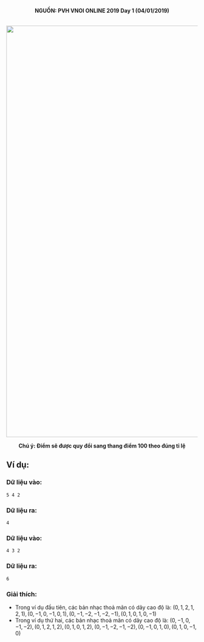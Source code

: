 **<center>NGUỒN: PVH VNOI ONLINE 2019 Day 1 (04/01/2019)</center>**
<br>

<center><img src="/images/problems/1165/singer.svg" width=1080px></center>

**<center>Chú ý: Điểm sẽ được quy đổi sang thang điểm 100 theo đúng tỉ lệ</center>**

## Ví dụ:
### Dữ liệu vào:
```
5 4 2
```

### Dữ liệu ra:
```
4
```

### Dữ liệu vào:
```
4 3 2
```

### Dữ liệu ra:
```
6
```

### Giải thích:
- Trong ví dụ đầu tiên, các bản nhạc thoả mãn có dãy cao độ là: $(0, 1, 2, 1, 2, 1),(0, -1, 0, -1, 0, 1), (0, -1, -2, -1, -2, -1), (0, 1, 0, 1, 0, -1)$
- Trong ví dụ thứ hai, các bản nhạc thoả mãn có dãy cao độ là: $(0, -1, 0, -1, -2), (0, 1, 2, 1, 2), (0, 1, 0, 1, 2), (0, -1, -2, -1, -2), (0, -1, 0, 1, 0), (0, 1, 0, -1, 0)$